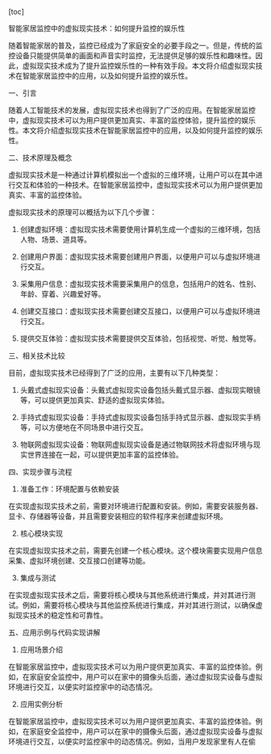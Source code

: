 
[toc]                    
                
                
智能家居监控中的虚拟现实技术：如何提升监控的娱乐性

随着智能家居的普及，监控已经成为了家庭安全的必要手段之一。但是，传统的监控设备只能提供简单的画面和声音实时监控，无法提供足够的娱乐性和趣味性。因此，虚拟现实技术成为了提升监控娱乐性的一种有效手段。本文将介绍虚拟现实技术在智能家居监控中的应用，以及如何提升监控的娱乐性。

一、引言

随着人工智能技术的发展，虚拟现实技术也得到了广泛的应用。在智能家居监控中，虚拟现实技术可以为用户提供更加真实、丰富的监控体验，提升监控的娱乐性。本文将介绍虚拟现实技术在智能家居监控中的应用，以及如何提升监控的娱乐性。

二、技术原理及概念

虚拟现实技术是一种通过计算机模拟出一个虚拟的三维环境，让用户可以在其中进行交互和体验的一种技术。在智能家居监控中，虚拟现实技术可以为用户提供更加真实、丰富的监控体验。

虚拟现实技术的原理可以概括为以下几个步骤：

1. 创建虚拟环境：虚拟现实技术需要使用计算机生成一个虚拟的三维环境，包括人物、场景、道具等。

2. 创建用户界面：虚拟现实技术需要创建用户界面，以便用户可以与虚拟环境进行交互。

3. 采集用户信息：虚拟现实技术需要采集用户的信息，包括用户的姓名、性别、年龄、穿着、兴趣爱好等。

4. 创建交互接口：虚拟现实技术需要创建交互接口，以便用户可以与虚拟环境进行交互。

5. 提供交互体验：虚拟现实技术需要提供交互体验，包括视觉、听觉、触觉等。

三、相关技术比较

目前，虚拟现实技术已经得到了广泛的应用，主要有以下几种类型：

1. 头戴式虚拟现实设备：头戴式虚拟现实设备包括头戴式显示器、虚拟现实眼镜等，可以提供更加真实、舒适的虚拟现实体验。

2. 手持式虚拟现实设备：手持式虚拟现实设备包括手持式显示器、虚拟现实手柄等，可以方便地在不同场景中进行交互。

3. 物联网虚拟现实设备：物联网虚拟现实设备是通过物联网技术将虚拟环境与现实世界连接在一起，可以提供更加丰富的监控体验。

四、实现步骤与流程

1. 准备工作：环境配置与依赖安装

在实现虚拟现实技术之前，需要对环境进行配置和安装。例如，需要安装服务器、显卡、存储器等设备，并且需要安装相应的软件程序来创建虚拟环境。

2. 核心模块实现

在实现虚拟现实技术之前，需要先创建一个核心模块。这个模块需要实现用户信息采集、虚拟环境创建、交互接口创建等功能。

3. 集成与测试

在实现虚拟现实技术之后，需要将核心模块与其他系统进行集成，并对其进行测试。例如，需要将核心模块与其他监控系统进行集成，并对其进行测试，以确保虚拟现实技术的稳定性和可靠性。

五、应用示例与代码实现讲解

1. 应用场景介绍

在智能家居监控中，虚拟现实技术可以为用户提供更加真实、丰富的监控体验。例如，在家庭安全监控中，用户可以在家中的摄像头后面，通过虚拟现实设备与虚拟环境进行交互，以便实时监控家中的动态情况。

2. 应用实例分析

在智能家居监控中，虚拟现实技术可以为用户提供更加真实、丰富的监控体验。例如，在家庭安全监控中，用户可以在家中的摄像头后面，通过虚拟现实设备与虚拟环境进行交互，以便实时监控家中的动态情况。例如，当用户发现家里有人在偷

